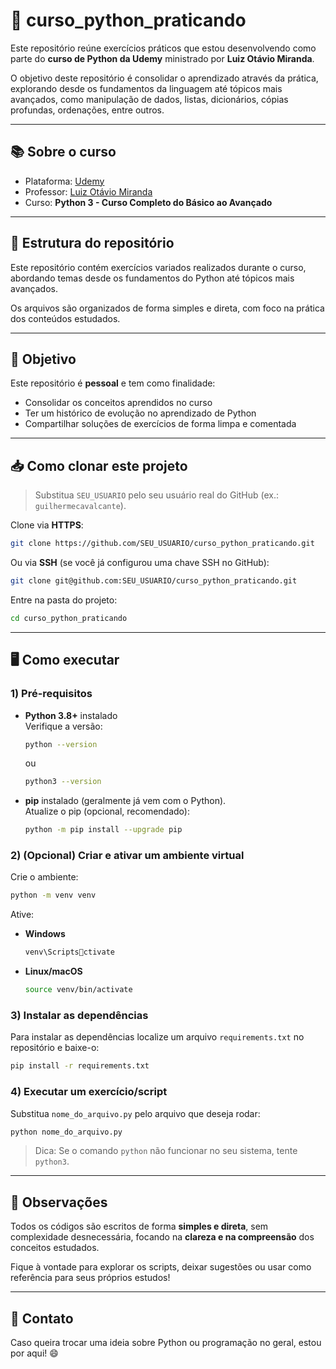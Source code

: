 # 🐍 curso_python_praticando

Este repositório reúne exercícios práticos que estou desenvolvendo como parte do **curso de Python da Udemy** ministrado por **Luiz Otávio Miranda**.

O objetivo deste repositório é consolidar o aprendizado através da prática, explorando desde os fundamentos da linguagem até tópicos mais avançados, como manipulação de dados, listas, dicionários, cópias profundas, ordenações, entre outros.

---

## 📚 Sobre o curso

- Plataforma: [Udemy](https://www.udemy.com)
- Professor: [Luiz Otávio Miranda](https://github.com/luizomf)
- Curso: **Python 3 - Curso Completo do Básico ao Avançado**

---

## 📁 Estrutura do repositório

Este repositório contém exercícios variados realizados durante o curso, abordando temas desde os fundamentos do Python até tópicos mais avançados.

Os arquivos são organizados de forma simples e direta, com foco na prática dos conteúdos estudados.

---

## 🚀 Objetivo

Este repositório é **pessoal** e tem como finalidade:

- Consolidar os conceitos aprendidos no curso
- Ter um histórico de evolução no aprendizado de Python
- Compartilhar soluções de exercícios de forma limpa e comentada

---

## 📥 Como clonar este projeto

> Substitua `SEU_USUARIO` pelo seu usuário real do GitHub (ex.: `guilhermecavalcante`).

Clone via **HTTPS**:
```bash
git clone https://github.com/SEU_USUARIO/curso_python_praticando.git
```

Ou via **SSH** (se você já configurou uma chave SSH no GitHub):
```bash
git clone git@github.com:SEU_USUARIO/curso_python_praticando.git
```

Entre na pasta do projeto:
```bash
cd curso_python_praticando
```

---

## 🖥 Como executar

### 1) Pré-requisitos
- **Python 3.8+** instalado  
  Verifique a versão:
  ```bash
  python --version
  ```
  ou
  ```bash
  python3 --version
  ```

- **pip** instalado (geralmente já vem com o Python).  
  Atualize o pip (opcional, recomendado):
  ```bash
  python -m pip install --upgrade pip
  ```

### 2) (Opcional) Criar e ativar um ambiente virtual
Crie o ambiente:
```bash
python -m venv venv
```

Ative:
- **Windows**
  ```bash
  venv\Scriptsctivate
  ```
- **Linux/macOS**
  ```bash
  source venv/bin/activate
  ```

### 3) Instalar as dependências
Para instalar as dependências localize um arquivo `requirements.txt` no repositório e baixe-o:
```bash
pip install -r requirements.txt
```

### 4) Executar um exercício/script
Substitua `nome_do_arquivo.py` pelo arquivo que deseja rodar:
```bash
python nome_do_arquivo.py
```

> Dica: Se o comando `python` não funcionar no seu sistema, tente `python3`.

---

## 📝 Observações

Todos os códigos são escritos de forma **simples e direta**, sem complexidade desnecessária, focando na **clareza e na compreensão** dos conceitos estudados.

Fique à vontade para explorar os scripts, deixar sugestões ou usar como referência para seus próprios estudos!

---

## 📩 Contato

Caso queira trocar uma ideia sobre Python ou programação no geral, estou por aqui! 😄
